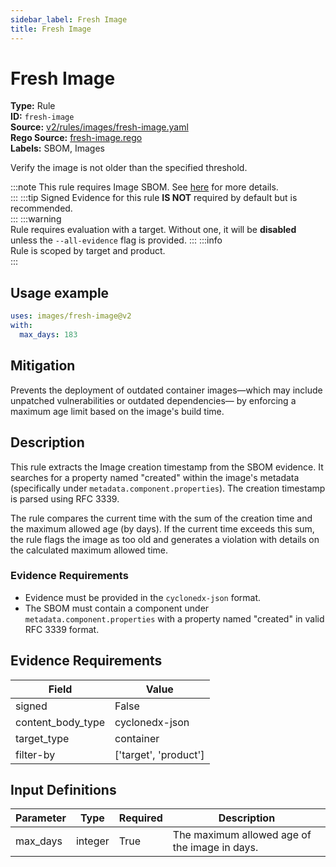 ```yaml
---
sidebar_label: Fresh Image
title: Fresh Image
---  
```

# Fresh Image  
**Type:** Rule  
**ID:** `fresh-image`  
**Source:** [v2/rules/images/fresh-image.yaml](https://github.com/scribe-public/sample-policies/blob/main/v2/rules/images/fresh-image.yaml)  
**Rego Source:** [fresh-image.rego](https://github.com/scribe-public/sample-policies/blob/main/v2/rules/images/fresh-image.rego)  
**Labels:** SBOM, Images  

Verify the image is not older than the specified threshold.

:::note 
This rule requires Image SBOM. See [here](/docs/valint/sbom) for more details.  
::: 
:::tip 
Signed Evidence for this rule **IS NOT** required by default but is recommended.  
::: 
:::warning  
Rule requires evaluation with a target. Without one, it will be **disabled** unless the `--all-evidence` flag is provided.
::: 
:::info  
Rule is scoped by target and product.  
:::  

## Usage example

```yaml
uses: images/fresh-image@v2
with:
  max_days: 183
```

## Mitigation  
Prevents the deployment of outdated container images—which may include unpatched vulnerabilities or outdated dependencies— by enforcing a maximum age limit based on the image's build time.


## Description  
This rule extracts the Image creation timestamp from the SBOM evidence. It searches for a property named "created" 
within the image's metadata (specifically under `metadata.component.properties`). The creation timestamp is parsed using RFC 3339.

The rule compares the current time with the sum of the creation time and the maximum allowed age (by days). If the current time exceeds this sum, 
the rule flags the image as too old and generates a violation with details on the calculated maximum allowed time.

### **Evidence Requirements**
- Evidence must be provided in the `cyclonedx-json` format.
- The SBOM must contain a component under `metadata.component.properties` with a property named "created" in valid RFC 3339 format.

## Evidence Requirements  
| Field | Value |
|-------|-------|
| signed | False |
| content_body_type | cyclonedx-json |
| target_type | container |
| filter-by | ['target', 'product'] |

## Input Definitions  
| Parameter | Type | Required | Description |
|-----------|------|----------|-------------|
| max_days | integer | True | The maximum allowed age of the image in days. |

